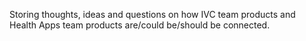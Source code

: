 Storing thoughts, ideas and questions on how IVC team products and Health Apps team products are/could be/should be connected.
